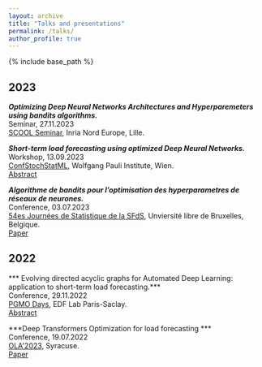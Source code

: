 ```yaml
---
layout: archive
title: "Talks and presentations"
permalink: /talks/
author_profile: true
---
```


{% include base_path %}

<h2>2023</h2>

***Optimizing Deep Neural Networks Architectures and Hyperparemeters using bandits algorithms.*** <br>
Seminar, 27.11.2023 <br>
[SCOOL Seminar](https://team.inria.fr/scool/), Inria Nord Europe, Lille. <br>

***Short-term load forecasting using optimized Deep Neural Networks.*** <br>
Workshop, 13.09.2023 <br>
[ConfStochStatML](https://wpi.univie.ac.at/), Wolfgang Pauli Institute, Wien. <br>
[Abstract](https://wpi.univie.ac.at/fileadmin/user_upload/k_wpi/WPI_Abstract_list-contributed_speakers-finally__1_.pdf)

***Algorithme de bandits pour l’optimisation des hyperparametres de réseaux de neurones.*** <br>
Conference, 03.07.2023 <br>
[54es Journées de Statistique de la SFdS](https://jds2023.sciencesconf.org/), Unviersité libre de Bruxelles, Belgique. <br>
[Paper](https://drive.google.com/file/d/1SyiOC070UOXvOWrTD-TEiprZR7gVYXqW/view)

<h2>2022</h2>

*** Evolving directed acyclic graphs for Automated Deep Learning: application to short-term load forecasting.*** <br>
Conference, 29.11.2022 <br>
[PGMO Days](https://www.fondation-hadamard.fr/fr/articles/2023/01/12/pgmodays-2022/), EDF Lab Paris-Saclay. <br>
[Abstract](https://www.fondation-hadamard.fr/media/filer_public/64/18/64180dc1-5ca3-4806-bb44-ce17df8abf4b/pgmo-2022-booklet.pdf)

***Deep Transformers Optimization for load forecasting *** <br>
Conference, 19.07.2022 <br>
[OLA'2023](https://ola2022.sciencesconf.org/), Syracuse. <br>
[Paper](https://ola2022.sciencesconf.org/data/pages/Proceedings_1.pdf)



<!-- {% for post in site.talks reversed %}
  {% include archive-single.html %}
{% endfor %} -->
